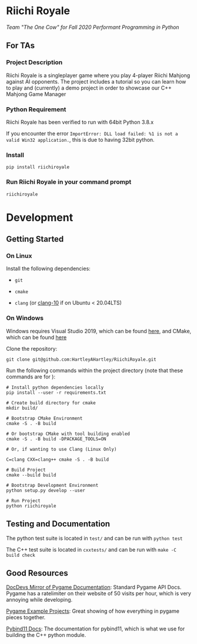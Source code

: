 # Riichi Royale
*Team "The One Cow" for Fall 2020 Performant Programming in Python*

## For TAs

### Project Description
Riichi Royale is a singleplayer game where you play 4-player Riichi Mahjong against AI opponents. The project includes a tutorial so you can learn how to play and (currently) a demo project in order to showcase our C++ Mahjong Game Manager

### Python Requirement
Riichi Royale has been verified to run with 64bit Python 3.8.x 

If you encounter the error `ImportError: DLL load failed: %1 is not a valid Win32 application.`, this is due to having 32bit python.

### Install
``pip install riichiroyale``

### Run Riichi Royale in your command prompt
``riichiroyale``

# Development

## Getting Started

### On Linux

Install the following dependencies:

- `git`

- `cmake`

- `clang` (or [clang-10](https://packages.ubuntu.com/bionic/clang-10) if on Ubuntu < 20.04LTS)

### On Windows

Windows requires Visual Studio 2019, which can be found [here](https://visualstudio.microsoft.com/downloads/), and CMake, which can be found [here](https://cmake.org/download/)

Clone the repository:

```
git clone git@github.com:HartleyAHartley/RiichiRoyale.git
```

Run the following commands within the project directory (note that these commands are for ):
```
# Install python dependencies locally
pip install --user -r requirements.txt

# Create build directory for cmake
mkdir build/

# Bootstrap CMake Environment
cmake -S . -B build

# Or bootstrap CMake with tool building enabled
cmake -S . -B build -DPACKAGE_TOOLS=ON

# Or, if wanting to use Clang (Linux Only)

C=clang CXX=clang++ cmake -S . -B build

# Build Project
cmake --build build

# Bootstrap Development Environment
python setup.py develop --user

# Run Project
python riichiroyale
```

## Testing and Documentation

The python test suite is located in `test/` and can be run with `python test`

The C++ test suite is located in `cxxtests/` and can be run with `make -C build check`

## Good Resources

[DocDevs Mirror of Pygame Documentation](https://devdocs.io/pygame/): Standard Pygame API Docs. Pygame has a ratelimiter on their website of 50 visits per hour, which is very annoying while developing.

[Pygame Example Projects](https://github.com/ternus/pygame-examples): Great showing of how everything in pygame pieces together.

[Pybind11 Docs](https://pybind11.readthedocs.io/en/latest/): The documentation for pybind11, which is what we use for building the C++ python module.